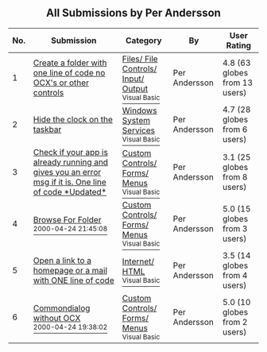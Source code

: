 ﻿<div align="center">

## All Submissions by Per Andersson

</div>

No.  | Submission | Category | By   | User Rating
---- | ---------- | -------- | ---- | -----------
1 | [Create a folder with one line of code no OCX's or other controls<br />](https://github.com/Planet-Source-Code/per-andersson-create-a-folder-with-one-line-of-code-no-ocx-s-or-other-controls__1-9966) | [Files/ File Controls/ Input/ Output<br /><sup>Visual Basic</sup>](../ByCategory/files-file-controls-input-output__1-3.md) | Per Andersson | 4.8 (63 globes from 13 users)
2 | [Hide the clock on the taskbar<br />](https://github.com/Planet-Source-Code/per-andersson-hide-the-clock-on-the-taskbar__1-8204) | [Windows System Services<br /><sup>Visual Basic</sup>](../ByCategory/windows-system-services__1-35.md) | Per Andersson | 4.7 (28 globes from 6 users)
3 | [Check if your app is already running and gives you an error msg if it is\. One line of code \*Updated\*<br />](https://github.com/Planet-Source-Code/per-andersson-check-if-your-app-is-already-running-and-gives-you-an-error-msg-if-it-is-one__1-8173) | [Custom Controls/ Forms/  Menus<br /><sup>Visual Basic</sup>](../ByCategory/custom-controls-forms-menus__1-4.md) | Per Andersson | 3.1 (25 globes from 8 users)
4 | [Browse For Folder<br /><sup>2000-04-24 21:45:08</sup>](https://github.com/Planet-Source-Code/per-andersson-browse-for-folder__1-7555) | [Custom Controls/ Forms/  Menus<br /><sup>Visual Basic</sup>](../ByCategory/custom-controls-forms-menus__1-4.md) | Per Andersson | 5.0 (15 globes from 3 users)
5 | [Open a link to a homepage or a mail with ONE line of code<br />](https://github.com/Planet-Source-Code/per-andersson-open-a-link-to-a-homepage-or-a-mail-with-one-line-of-code__1-8219) | [Internet/ HTML<br /><sup>Visual Basic</sup>](../ByCategory/internet-html__1-34.md) | Per Andersson | 3.5 (14 globes from 4 users)
6 | [Commondialog without OCX<br /><sup>2000-04-24 19:38:02</sup>](https://github.com/Planet-Source-Code/per-andersson-commondialog-without-ocx__1-7549) | [Custom Controls/ Forms/  Menus<br /><sup>Visual Basic</sup>](../ByCategory/custom-controls-forms-menus__1-4.md) | Per Andersson | 5.0 (10 globes from 2 users)
